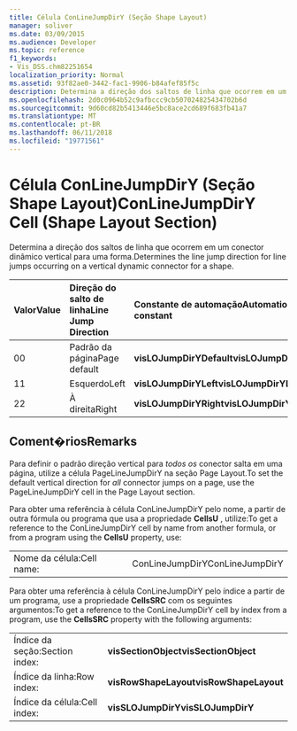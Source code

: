 ```yaml
---
title: Célula ConLineJumpDirY (Seção Shape Layout)
manager: soliver
ms.date: 03/09/2015
ms.audience: Developer
ms.topic: reference
f1_keywords:
- Vis_DSS.chm82251654
localization_priority: Normal
ms.assetid: 93f82ae0-3442-fac1-9906-b84afef85f5c
description: Determina a direção dos saltos de linha que ocorrem em um conector dinâmico vertical para uma forma.
ms.openlocfilehash: 2d0c0964b52c9afbccc9cb507024825434702b6d
ms.sourcegitcommit: 9d60cd82b5413446e5bc8ace2cd689f683fb41a7
ms.translationtype: MT
ms.contentlocale: pt-BR
ms.lasthandoff: 06/11/2018
ms.locfileid: "19771561"
---
```

# <a name="conlinejumpdiry-cell-shape-layout-section"></a><span data-ttu-id="291a4-103">Célula ConLineJumpDirY (Seção Shape Layout)</span><span class="sxs-lookup"><span data-stu-id="291a4-103">ConLineJumpDirY Cell (Shape Layout Section)</span></span>

<span data-ttu-id="291a4-104">Determina a direção dos saltos de linha que ocorrem em um conector dinâmico vertical para uma forma.</span><span class="sxs-lookup"><span data-stu-id="291a4-104">Determines the line jump direction for line jumps occurring on a vertical dynamic connector for a shape.</span></span>
  
|<span data-ttu-id="291a4-105">**Valor**</span><span class="sxs-lookup"><span data-stu-id="291a4-105">**Value**</span></span>|<span data-ttu-id="291a4-106">**Direção do salto de linha**</span><span class="sxs-lookup"><span data-stu-id="291a4-106">**Line Jump Direction**</span></span>|<span data-ttu-id="291a4-107">**Constante de automação**</span><span class="sxs-lookup"><span data-stu-id="291a4-107">**Automation constant**</span></span>|
|:-----|:-----|:-----|
| <span data-ttu-id="291a4-108">0</span><span class="sxs-lookup"><span data-stu-id="291a4-108">0</span></span>  <br/> | <span data-ttu-id="291a4-109">Padrão da página</span><span class="sxs-lookup"><span data-stu-id="291a4-109">Page default</span></span>  <br/> |<span data-ttu-id="291a4-110">**visLOJumpDirYDefault**</span><span class="sxs-lookup"><span data-stu-id="291a4-110">**visLOJumpDirYDefault**</span></span> <br/> |
| <span data-ttu-id="291a4-111">1</span><span class="sxs-lookup"><span data-stu-id="291a4-111">1</span></span>  <br/> | <span data-ttu-id="291a4-112">Esquerdo</span><span class="sxs-lookup"><span data-stu-id="291a4-112">Left</span></span>  <br/> |<span data-ttu-id="291a4-113">**visLOJumpDirYLeft**</span><span class="sxs-lookup"><span data-stu-id="291a4-113">**visLOJumpDirYLeft**</span></span> <br/> |
| <span data-ttu-id="291a4-114">2</span><span class="sxs-lookup"><span data-stu-id="291a4-114">2</span></span>  <br/> | <span data-ttu-id="291a4-115">À direita</span><span class="sxs-lookup"><span data-stu-id="291a4-115">Right</span></span>  <br/> |<span data-ttu-id="291a4-116">**visLOJumpDirYRight**</span><span class="sxs-lookup"><span data-stu-id="291a4-116">**visLOJumpDirYRight**</span></span> <br/> |
   
## <a name="remarks"></a><span data-ttu-id="291a4-117">Coment�rios</span><span class="sxs-lookup"><span data-stu-id="291a4-117">Remarks</span></span>

<span data-ttu-id="291a4-118">Para definir o padrão direção vertical para *todos os* conector salta em uma página, utilize a célula PageLineJumpDirY na seção Page Layout.</span><span class="sxs-lookup"><span data-stu-id="291a4-118">To set the default vertical direction for  *all*  connector jumps on a page, use the PageLineJumpDirY cell in the Page Layout section.</span></span> 
  
<span data-ttu-id="291a4-119">Para obter uma referência à célula ConLineJumpDirY pelo nome, a partir de outra fórmula ou programa que usa a propriedade **CellsU** , utilize:</span><span class="sxs-lookup"><span data-stu-id="291a4-119">To get a reference to the ConLineJumpDirY cell by name from another formula, or from a program using the **CellsU** property, use:</span></span> 
  
|||
|:-----|:-----|
| <span data-ttu-id="291a4-120">Nome da célula:</span><span class="sxs-lookup"><span data-stu-id="291a4-120">Cell name:</span></span>  <br/> | <span data-ttu-id="291a4-121">ConLineJumpDirY</span><span class="sxs-lookup"><span data-stu-id="291a4-121">ConLineJumpDirY</span></span>  <br/> |
   
<span data-ttu-id="291a4-122">Para obter uma referência à célula ConLineJumpDirY pelo índice a partir de um programa, use a propriedade **CellsSRC** com os seguintes argumentos:</span><span class="sxs-lookup"><span data-stu-id="291a4-122">To get a reference to the ConLineJumpDirY cell by index from a program, use the **CellsSRC** property with the following arguments:</span></span> 
  
|||
|:-----|:-----|
| <span data-ttu-id="291a4-123">Índice da seção:</span><span class="sxs-lookup"><span data-stu-id="291a4-123">Section index:</span></span>  <br/> |<span data-ttu-id="291a4-124">**visSectionObject**</span><span class="sxs-lookup"><span data-stu-id="291a4-124">**visSectionObject**</span></span> <br/> |
| <span data-ttu-id="291a4-125">Índice da linha:</span><span class="sxs-lookup"><span data-stu-id="291a4-125">Row index:</span></span>  <br/> |<span data-ttu-id="291a4-126">**visRowShapeLayout**</span><span class="sxs-lookup"><span data-stu-id="291a4-126">**visRowShapeLayout**</span></span> <br/> |
| <span data-ttu-id="291a4-127">Índice da célula:</span><span class="sxs-lookup"><span data-stu-id="291a4-127">Cell index:</span></span>  <br/> |<span data-ttu-id="291a4-128">**visSLOJumpDirY**</span><span class="sxs-lookup"><span data-stu-id="291a4-128">**visSLOJumpDirY**</span></span> <br/> |
   

